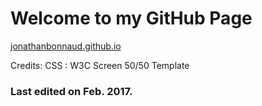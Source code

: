 # Welcome to my GitHub Page

[jonathanbonnaud.github.io](jonathanbonnaud.github.io)

Credits:
	CSS : W3C Screen 50/50 Template

### Last edited on Feb. 2017.
